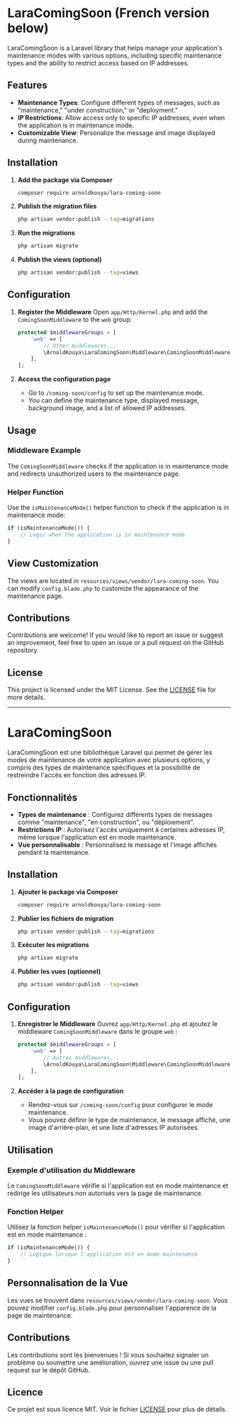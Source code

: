 # LaraComingSoon (French version below)

LaraComingSoon is a Laravel library that helps manage your application's maintenance modes with various options, including specific maintenance types and the ability to restrict access based on IP addresses.

## Features

- **Maintenance Types**: Configure different types of messages, such as "maintenance," "under construction," or "deployment."
- **IP Restrictions**: Allow access only to specific IP addresses, even when the application is in maintenance mode.
- **Customizable View**: Personalize the message and image displayed during maintenance.

## Installation

1. **Add the package via Composer**
   ```bash
   composer require arnoldkouya/lara-coming-soon
   ```

2. **Publish the migration files**
   ```bash
   php artisan vendor:publish --tag=migrations
   ```

3. **Run the migrations**
   ```bash
   php artisan migrate
   ```

4. **Publish the views (optional)**
   ```bash
   php artisan vendor:publish --tag=views
   ```

## Configuration

1. **Register the Middleware**
   Open `app/Http/Kernel.php` and add the `ComingSoonMiddleware` to the `web` group:
   ```php
   protected $middlewareGroups = [
       'web' => [
           // Other middlewares...
           \ArnoldKouya\LaraComingSoon\Middleware\ComingSoonMiddleware::class,
       ],
   ];
   ```

2. **Access the configuration page**
   - Go to `/coming-soon/config` to set up the maintenance mode.
   - You can define the maintenance type, displayed message, background image, and a list of allowed IP addresses.

## Usage

### Middleware Example

The `ComingSoonMiddleware` checks if the application is in maintenance mode and redirects unauthorized users to the maintenance page.

### Helper Function

Use the `isMaintenanceMode()` helper function to check if the application is in maintenance mode:
```php
if (isMaintenanceMode()) {
    // Logic when the application is in maintenance mode
}
```

## View Customization

The views are located in `resources/views/vendor/lara-coming-soon`. You can modify `config.blade.php` to customize the appearance of the maintenance page.

## Contributions

Contributions are welcome! If you would like to report an issue or suggest an improvement, feel free to open an issue or a pull request on the GitHub repository.

## License

This project is licensed under the MIT License. See the [LICENSE](LICENSE) file for more details.

----
# LaraComingSoon

LaraComingSoon est une bibliothèque Laravel qui permet de gérer les modes de maintenance de votre application avec plusieurs options, y compris des types de maintenance spécifiques et la possibilité de restreindre l'accès en fonction des adresses IP.

## Fonctionnalités

- **Types de maintenance** : Configurez différents types de messages comme "maintenance", "en construction", ou "déploiement".
- **Restrictions IP** : Autorisez l'accès uniquement à certaines adresses IP, même lorsque l'application est en mode maintenance.
- **Vue personnalisable** : Personnalisez le message et l'image affichés pendant la maintenance.

## Installation

1. **Ajouter le package via Composer**
   ```bash
   composer require arnoldkouya/lara-coming-soon
   ```

2. **Publier les fichiers de migration**
   ```bash
   php artisan vendor:publish --tag=migrations
   ```

3. **Exécuter les migrations**
   ```bash
   php artisan migrate
   ```

4. **Publier les vues (optionnel)**
   ```bash
   php artisan vendor:publish --tag=views
   ```

## Configuration

1. **Enregistrer le Middleware**
   Ouvrez `app/Http/Kernel.php` et ajoutez le middleware `ComingSoonMiddleware` dans le groupe `web` :
   ```php
   protected $middlewareGroups = [
       'web' => [
           // Autres middlewares...
           \ArnoldKouya\LaraComingSoon\Middleware\ComingSoonMiddleware::class,
       ],
   ];
   ```

2. **Accéder à la page de configuration**
   - Rendez-vous sur `/coming-soon/config` pour configurer le mode maintenance.
   - Vous pouvez définir le type de maintenance, le message affiché, une image d'arrière-plan, et une liste d'adresses IP autorisées.

## Utilisation

### Exemple d'utilisation du Middleware

Le `ComingSoonMiddleware` vérifie si l'application est en mode maintenance et redirige les utilisateurs non autorisés vers la page de maintenance.

### Fonction Helper

Utilisez la fonction helper `isMaintenanceMode()` pour vérifier si l'application est en mode maintenance :
```php
if (isMaintenanceMode()) {
    // Logique lorsque l'application est en mode maintenance
}
```

## Personnalisation de la Vue

Les vues se trouvent dans `resources/views/vendor/lara-coming-soon`. Vous pouvez modifier `config.blade.php` pour personnaliser l'apparence de la page de maintenance.

## Contributions

Les contributions sont les bienvenues ! Si vous souhaitez signaler un problème ou soumettre une amélioration, ouvrez une issue ou une pull request sur le dépôt GitHub.

## Licence

Ce projet est sous licence MIT. Voir le fichier [LICENSE](LICENSE) pour plus de détails.
